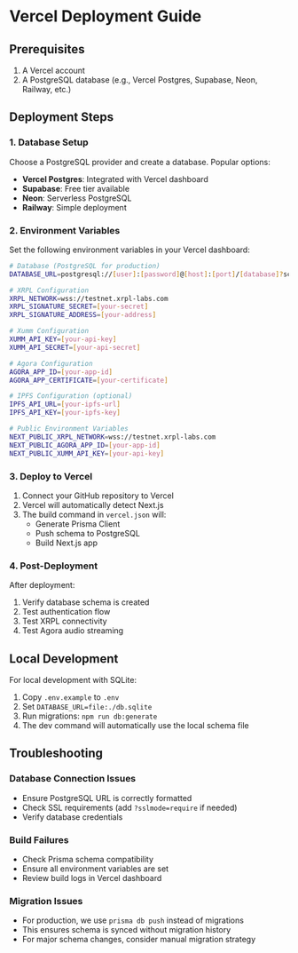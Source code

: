 # Vercel Deployment Guide

## Prerequisites

1. A Vercel account
2. A PostgreSQL database (e.g., Vercel Postgres, Supabase, Neon, Railway, etc.)

## Deployment Steps

### 1. Database Setup

Choose a PostgreSQL provider and create a database. Popular options:
- **Vercel Postgres**: Integrated with Vercel dashboard
- **Supabase**: Free tier available
- **Neon**: Serverless PostgreSQL
- **Railway**: Simple deployment

### 2. Environment Variables

Set the following environment variables in your Vercel dashboard:

```bash
# Database (PostgreSQL for production)
DATABASE_URL=postgresql://[user]:[password]@[host]:[port]/[database]?schema=public

# XRPL Configuration
XRPL_NETWORK=wss://testnet.xrpl-labs.com
XRPL_SIGNATURE_SECRET=[your-secret]
XRPL_SIGNATURE_ADDRESS=[your-address]

# Xumm Configuration
XUMM_API_KEY=[your-api-key]
XUMM_API_SECRET=[your-api-secret]

# Agora Configuration
AGORA_APP_ID=[your-app-id]
AGORA_APP_CERTIFICATE=[your-certificate]

# IPFS Configuration (optional)
IPFS_API_URL=[your-ipfs-url]
IPFS_API_KEY=[your-ipfs-key]

# Public Environment Variables
NEXT_PUBLIC_XRPL_NETWORK=wss://testnet.xrpl-labs.com
NEXT_PUBLIC_AGORA_APP_ID=[your-app-id]
NEXT_PUBLIC_XUMM_API_KEY=[your-api-key]
```

### 3. Deploy to Vercel

1. Connect your GitHub repository to Vercel
2. Vercel will automatically detect Next.js
3. The build command in `vercel.json` will:
   - Generate Prisma Client
   - Push schema to PostgreSQL
   - Build Next.js app

### 4. Post-Deployment

After deployment:
1. Verify database schema is created
2. Test authentication flow
3. Test XRPL connectivity
4. Test Agora audio streaming

## Local Development

For local development with SQLite:

1. Copy `.env.example` to `.env`
2. Set `DATABASE_URL=file:./db.sqlite`
3. Run migrations: `npm run db:generate`
4. The dev command will automatically use the local schema file

## Troubleshooting

### Database Connection Issues
- Ensure PostgreSQL URL is correctly formatted
- Check SSL requirements (add `?sslmode=require` if needed)
- Verify database credentials

### Build Failures
- Check Prisma schema compatibility
- Ensure all environment variables are set
- Review build logs in Vercel dashboard

### Migration Issues
- For production, we use `prisma db push` instead of migrations
- This ensures schema is synced without migration history
- For major schema changes, consider manual migration strategy